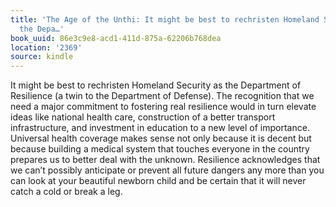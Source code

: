 ```yaml
---
title: 'The Age of the Unthi: It might be best to rechristen Homeland Security as
  the Depa…'
book_uuid: 86e3c9e8-acd1-411d-875a-62206b768dea
location: '2369'
source: kindle
---
```


It might be best to rechristen Homeland Security as the Department of Resilience (a twin to the Department of Defense). The recognition that we need a major commitment to fostering real resilience would in turn elevate ideas like national health care, construction of a better transport infrastructure, and investment in education to a new level of importance. Universal health coverage makes sense not only because it is decent but because building a medical system that touches everyone in the country prepares us to better deal with the unknown. Resilience acknowledges that we can’t possibly anticipate or prevent all future dangers any more than you can look at your beautiful newborn child and be certain that it will never catch a cold or break a leg.